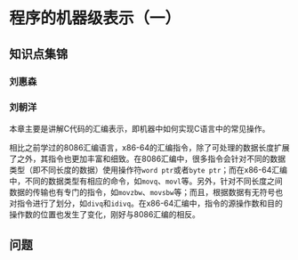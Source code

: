 # 程序的机器级表示（一）

## 知识点集锦

### 刘惠森

### 刘朝洋

本章主要是讲解C代码的汇编表示，即机器中如何实现C语言中的常见操作。

相比之前学过的8086汇编语言，x86-64的汇编指令，除了可处理的数据长度扩展了之外，其指令也更加丰富和细致。在8086汇编中，很多指令会针对不同的数据类型（即不同长度的数据）使用操作符`word ptr`或者`byte ptr`；而在x86-64汇编中，不同的数据类型有相应的命令，如`movq`、`movl`等。另外，针对不同长度之间数据的传输也有专门的指令，如`movzbw`、`movsbw`等；而且，根据数据有无符号也对指令进行了划分，如`divq`和`idivq`。在x86-64汇编中，指令的源操作数和目的操作数的位置也发生了变化，刚好与8086汇编的相反。

## 问题
